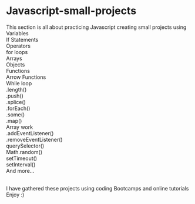 # Javascript-small-projects

This section is all about practicing Javascript creating small projects using 
<br>Variables
<br>If Statements
<br>Operators
<br>for loops
<br>Arrays
<br>Objects
<br>Functions
<br>Arrow Functions
<br>While loop
<br>.length()
<br>.push()
<br>.splice()
<br>.forEach()
<br>.some()
<br>.map()
<br>Array work
<br>.addEventListener()
<br>.removeEventListener()
<br>querySelector()
<br>Math.random()
<br>setTimeout()
<br>setInterval()
<br> And more...

<br>I have gathered these projects using coding Bootcamps and online tutorials
<br>Enjoy :)
